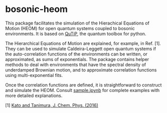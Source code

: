 # bosonic-heom

This package facilitates the simulation of the Hierachical Equations of Motion (HEOM) for open quantum systems coupled to bosonic environments.
It is based on [QuTiP](https://github.com/qutip/qutip), the quantum toolbox for python.

The Hierarchical Equations of Motion are explained, for example, in Ref. [1].
They can be used to simulate Caldeira-Leggett open quantum systems if the auto-correlation functions of the environments can be written, or approximated, as sums of exponentials.
The package contains helper methods to deal with environments that have the spectral density of underdamped Brownian motion, and to approximate correlation functions using multi-exponential fits.

Once the correlation functions are defined, it is straightforward to construct and simulate the HEOM.
Consult [sample.ipynb](https://github.com/pmenczel/bosonic-heom/blob/main/sample.ipynb) for complete examples with more detailed explanations.

[1] [Kato and Tanimura, J. Chem. Phys. (2016)](https://aip.scitation.org/doi/10.1063/1.4971370)